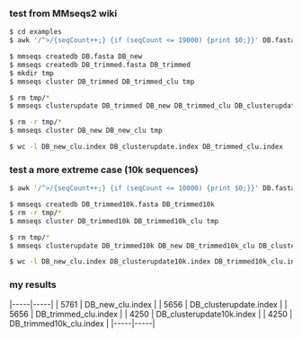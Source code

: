 ### test from MMseqs2 wiki
```bash
$ cd examples
$ awk '/^>/{seqCount++;} {if (seqCount <= 19000) {print $0;}}' DB.fasta > DB_trimmed.fasta

$ mmseqs createdb DB.fasta DB_new
$ mmseqs createdb DB_trimmed.fasta DB_trimmed
$ mkdir tmp
$ mmseqs cluster DB_trimmed DB_trimmed_clu tmp

$ rm tmp/*
$ mmseqs clusterupdate DB_trimmed DB_new DB_trimmed_clu DB_clusterupdate tmp

$ rm -r tmp/*
$ mmseqs cluster DB_new DB_new_clu tmp

$ wc -l DB_new_clu.index DB_clusterupdate.index DB_trimmed_clu.index
```

### test a more extreme case (10k sequences)
```bash
$ awk '/^>/{seqCount++;} {if (seqCount <= 10000) {print $0;}}' DB.fasta > DB_trimmed10k.fasta

$ mmseqs createdb DB_trimmed10k.fasta DB_trimmed10k
$ rm -r tmp/*
$ mmseqs cluster DB_trimmed10k DB_trimmed10k_clu tmp

$ rm tmp/*
$ mmseqs clusterupdate DB_trimmed10k DB_new DB_trimmed10k_clu DB_clusterupdate10k tmp

$ wc -l DB_new_clu.index DB_clusterupdate10k.index DB_trimmed10k_clu.index
```

### my results
|-----|-----|
| 5761 | DB_new_clu.index |
| 5656 | DB_clusterupdate.index |
| 5656 | DB_trimmed_clu.index |
| 4250 | DB_clusterupdate10k.index |
| 4250 | DB_trimmed10k_clu.index |
|-----|-----|
